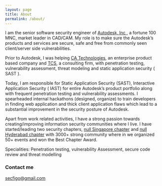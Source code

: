 ```yaml
---
layout: page
title: About 
permalink: /about/
---
```


I am the senior software security engineer of [ Autodesk, Inc ](http://www.autodesk.com), a fortune 100 MNC, market leader in CAD/CAM. My role is to make sure the Autodesk’s products and services are secure, safe and free from commonly seen client/server side vulnerabilities.

Prior to Autodesk, I was helping [CA Technologies](http://www.ca.com), an enterprise product based company and [TCS](http://tcs.com), a consulting firm, with penetration testing, vulnerability assessment, threat modeling and static application security ( SAST ).

Today, I am responsible for Static Application Security (SAST), Interactive Application Security ( IAST) for entire Autodesk’s product portfolio along with frequent penetration testing and vulnerability assessments. I spearheaded internal hackathons (designed, organize) to train developers in finding web application and thick client application flaws which lead to a substantial improvement in the security posture of Autodesk.

Apart from work related activities, I have a strong passion towards creating/improving information security communities where I live. I have started/leading two security chapters, [null Singapore chapter](http://www.meetup.com/Null-Singapore-The-Open-Security-Community/) and [null Hyderabad chapter](https://www.facebook.com/nullhyd) with 3000+ strong community where in we organized 50+ events and won the Best Chapter Award.  

Specialities: Penetration testing, vulnerability Assessment, secure code review and threat modelling

### Contact me

[secfigo@gmail.com](mailto:secfigo@gmail.com)
